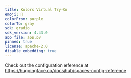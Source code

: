 ```yaml
---
title: Kolors Virtual Try-On 
emoji: 👕
colorFrom: purple
colorTo: gray
sdk: gradio
sdk_version: 4.43.0
app_file: app.py
pinned: true
license: apache-2.0
disable_embedding: true
---
```


Check out the configuration reference at https://huggingface.co/docs/hub/spaces-config-reference